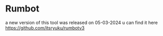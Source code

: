 # Rumbot

a new version of this tool was released on 05-03-2024
u can find it here https://github.com/itsryuku/rumbotv3

